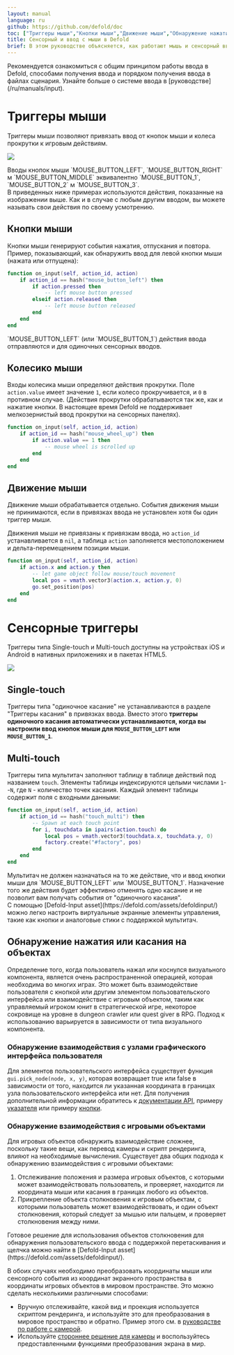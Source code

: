 ```yaml
---
layout: manual
language: ru
github: https://github.com/defold/doc
toc: ["Триггеры мыши","Кнопки мыши","Движение мыши","Обнаружение нажатия или касания на объектах","Обнаружение взаимодействия с узлами графического интерфейса пользователя","Обнаружение взаимодействия с игровыми объектами"]
title: Сенсорный и ввод с мыши в Defold
brief: В этом руководстве объясняется, как работают мышь и сенсорный ввод.
---
```


<div class='sidenote' markdown='1'>
Рекомендуется ознакомиться с общим принципом работы ввода в Defold, способами получения ввода и порядком получения ввода в файлах сценария. Узнайте больше о системе ввода в [руководстве](/ru/manuals/input).
</div>

# Триггеры мыши
Триггеры мыши позволяют привязать ввод от кнопок мыши и колеса прокрутки к игровым действиям.

![](/manuals/images/input/mouse_bindings.png)

<div class='sidenote' markdown='1'>
Вводы кнопок мыши `MOUSE_BUTTON_LEFT`, `MOUSE_BUTTON_RIGHT` м `MOUSE_BUTTON_MIDDLE` эквивалентно `MOUSE_BUTTON_1`, `MOUSE_BUTTON_2` м `MOUSE_BUTTON_3`.
</div>

<div class='important' markdown='1'>
В приведенных ниже примерах используются действия, показанные на изображении выше. Как и в случае с любым другим вводом, вы можете называть свои действия по своему усмотрению.
</div>

## Кнопки мыши
Кнопки мыши генерируют события нажатия, отпускания и повтора. Пример, показывающий, как обнаружить ввод для левой кнопки мыши (нажата или отпущена):

```lua
function on_input(self, action_id, action)
    if action_id == hash("mouse_button_left") then
        if action.pressed then
            -- left mouse button pressed
        elseif action.released then
            -- left mouse button released
        end
    end
end
```

<div class='important' markdown='1'>
`MOUSE_BUTTON_LEFT` (или `MOUSE_BUTTON_1`) действия ввода отправляются и для одиночных сенсорных вводов.
</div>

## Колесико мыши
Входы колесика мыши определяют действия прокрутки. Поле `action.value` имеет значение `1`, если колесо прокручивается, и `0` в противном случае. (Действия прокрутки обрабатываются так же, как и нажатие кнопки. В настоящее время Defold не поддерживает мелкозернистый ввод прокрутки на сенсорных панелях).

```lua
function on_input(self, action_id, action)
    if action_id == hash("mouse_wheel_up") then
        if action.value == 1 then
            -- mouse wheel is scrolled up
        end
    end
end
```

## Движение мыши
Движение мыши обрабатывается отдельно. События движения мыши не принимаются, если в привязках ввода не установлен хотя бы один триггер мыши.

Движения мыши не привязаны к привязкам ввода, но `action_id` устанавливается в `nil`, а таблица `action` заполняется местоположением и дельта-перемещением позиции мыши.

```lua
function on_input(self, action_id, action)
    if action.x and action.y then
        -- let game object follow mouse/touch movement
        local pos = vmath.vector3(action.x, action.y, 0)
        go.set_position(pos)
    end
end
```

# Сенсорные триггеры
Триггеры типа Single-touch и Multi-touch доступны на устройствах iOS и Android в нативных приложениях и в пакетах HTML5.

![](/manuals/images/input/touch_bindings.png)

## Single-touch
Триггеры типа "одиночное касание" не устанавливаются в разделе "Триггеры касания" в привязках ввода. Вместо этого **триггеры одиночного касания автоматически устанавливаются, когда вы настроили ввод кнопок мыши для `MOUSE_BUTTON_LEFT` или `MOUSE_BUTTON_1`**.

## Multi-touch
Триггеры типа мультитач заполняют таблицу в таблице действий под названием `touch`. Элементы таблицы индексируются целыми числами `1`--`N`, где `N` - количество точек касания. Каждый элемент таблицы содержит поля с входными данными:

```lua
function on_input(self, action_id, action)
    if action_id == hash("touch_multi") then
        -- Spawn at each touch point
        for i, touchdata in ipairs(action.touch) do
            local pos = vmath.vector3(touchdata.x, touchdata.y, 0)
            factory.create("#factory", pos)
        end
    end
end
```

<div class='important' markdown='1'>
Мультитач не должен назначаться на то же действие, что и ввод кнопки мыши для `MOUSE_BUTTON_LEFT` или `MOUSE_BUTTON_1`. Назначение того же действия будет эффективно отменять одно касание и не позволит вам получать события от "одиночного касания".
</div>

<div class='sidenote' markdown='1'>
С помощью [Defold-Input asset](https://defold.com/assets/defoldinput/) можно легко настроить виртуальные экранные элементы управления, такие как кнопки и аналоговые стики с поддержкой мультитач.
</div>


## Обнаружение нажатия или касания на объектах
Определение того, когда пользователь нажал или коснулся визуального компонента, является очень распространенной операцией, которая необходима во многих играх. Это может быть взаимодействие пользователя с кнопкой или другим элементом пользовательского интерфейса или взаимодействие с игровым объектом, таким как управляемый игроком юнит в стратегической игре, некоторое сокровище на уровне в dungeon crawler или quest giver в RPG. Подход к использованию варьируется в зависимости от типа визуального компонента.

### Обнаружение взаимодействия с узлами графического интерфейса пользователя
Для элементов пользовательского интерфейса существует функция `gui.pick_node(node, x, y)`, которая возвращает true или false в зависимости от того, находится ли указанная координата в границах узла пользовательского интерфейса или нет. Для получения дополнительной информации обратитесь к [документации API](/ref/gui/#gui.pick_node:node-x-y), примеру [указателя](/examples/gui/pointer_over/) или примеру [кнопки](/examples/gui/button/).

### Обнаружение взаимодействия с игровыми объектами
Для игровых объектов обнаружить взаимодействие сложнее, поскольку такие вещи, как перевод камеры и скрипт рендеринга, влияют на необходимые вычисления. Существует два общих подхода к обнаружению взаимодействия с игровыми объектами:

  1. Отслеживание положения и размера игровых объектов, с которыми может взаимодействовать пользователь, и проверяет, находится ли координата мыши или касания в границах любого из объектов.
  2. Прикрепление объекта столкновения к игровым объектам, с которыми пользователь может взаимодействовать, и один объект столкновения, который следует за мышью или пальцем, и проверяет столкновения между ними.

<div class='sidenote' markdown='1'>
Готовое решение для использования объектов столкновения для обнаружения пользовательского ввода с поддержкой перетаскивания и щелчка можно найти в [Defold-Input asset](https://defold.com/assets/defoldinput/).
</div>

В обоих случаях необходимо преобразовать координаты мыши или сенсорного события из координат экранного пространства в координаты игровых объектов в мировом пространстве. Это можно сделать несколькими различными способами:

  * Вручную отслеживайте, какой вид и проекция используется скриптом рендеринга, и используйте это для преобразования в мировое пространство и обратно. Пример этого см. в [руководстве по работе с камерой](/ru/manuals/camera/#converting-mouse-to-world-coordinates).
  * Используйте [стороннее решение для камеры](/ru/manuals/camera/#third-party-camera-solutions) и воспользуйтесь предоставленными функциями преобразования экрана в мир.
